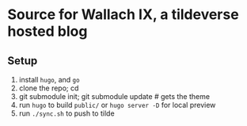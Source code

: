 # Source for Wallach IX, a tildeverse hosted blog

## Setup

1. install `hugo`, and `go`
2. clone the repo; cd <repo>
3. git submodule init; git submodule update  # gets the theme
4. run `hugo` to build `public/` or `hugo server -D` for local preview
5. run `./sync.sh` to push to tilde
